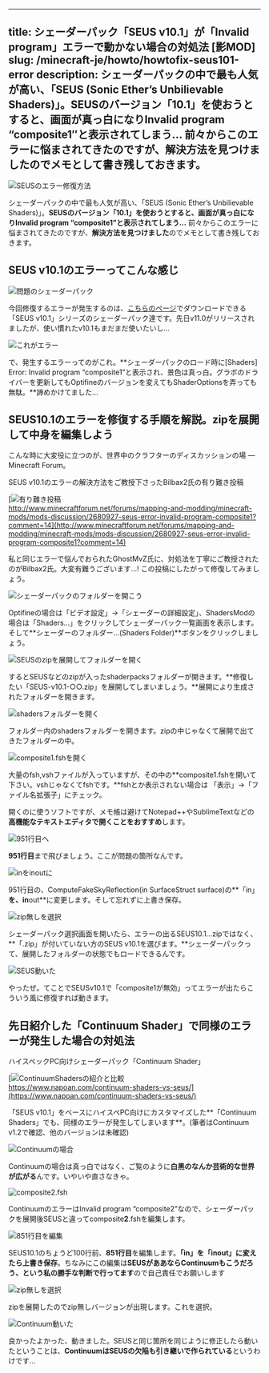 
---
title: シェーダーパック「SEUS v10.1」が「Invalid program」エラーで動かない場合の対処法 [影MOD]
slug: /minecraft-je/howto/howtofix-seus101-error
description: シェーダーパックの中で最も人気が高い、「SEUS (Sonic Ether’s Unbilievable Shaders)」。SEUSのバージョン「10.1」を使おうとすると、画面が真っ白になりInvalid program “composite1″と表示されてしまう… 前々からこのエラーに悩まされてきたのですが、解決方法を見つけましたのでメモとして書き残しておきます。
---

![SEUSのエラー修復方法](https://cdn-ak.f.st-hatena.com/images/fotolife/s/sasigume/20210208/20210208102901.png)

シェーダーパックの中で最も人気が高い、「SEUS (Sonic Ether’s Unbilievable Shaders)」。**SEUSのバージョン「10.1」を使おうとすると、画面が真っ白になりInvalid program “composite1”と表示されてしまう…** 前々からこのエラーに悩まされてきたのですが、**解決方法を見つけました**のでメモとして書き残しておきます。

## SEUS v10.1のエラーってこんな感じ

![問題のシェーダーパック](https://cdn-ak.f.st-hatena.com/images/fotolife/s/sasigume/20210208/20210208111331.jpg)

今回修復するエラーが発生するのは、[こちらのページ](http://www.minecraftforum.net/forums/mapping-and-modding/minecraft-mods/1280299-sonic-ethers-unbelievable-shaders-v11-0)でダウンロードできる「SEUS v10.1」シリーズのシェーダーパック達です。先日v11.0がリリースされましたが、使い慣れたv10.1もまだまだ使いたいし…

![これがエラー](https://cdn-ak.f.st-hatena.com/images/fotolife/s/sasigume/20210208/20210208110947.png)

で、発生するエラーってのがこれ。**シェーダーパックのロード時に\[Shaders\] Error: Invalid program “composite1”と表示され、景色は真っ白。グラボのドライバーを更新してもOptifineのバージョンを変えてもShaderOptionsを弄っても無駄。**諦めかけてました…

## SEUS10.1のエラーを修復する手順を解説。zipを展開して中身を編集しよう

こんな時に大変役に立つのが、世界中のクラフターのディスカッションの場 ― Minecraft Forum。

SEUS v10.1のエラーの解決方法をご教授下さったBilbax2氏の有り難き投稿

[![有り難き投稿](https://cdn-ak.f.st-hatena.com/images/fotolife/s/sasigume/20210208/20210208112014.jpg)  
http://www.minecraftforum.net/forums/mapping-and-modding/minecraft-mods/mods-discussion/2680927-seus-error-invalid-program-composite1?comment=14](http://www.minecraftforum.net/forums/mapping-and-modding/minecraft-mods/mods-discussion/2680927-seus-error-invalid-program-composite1?comment=14)

私と同じエラーで悩んでおられたGhostMvZ氏に、対処法を丁寧にご教授されたのがBilbax2氏。大変有難うございます…! この投稿にしたがって修復してみましょう。

![シェーダーパックのフォルダーを開こう](https://cdn-ak.f.st-hatena.com/images/fotolife/s/sasigume/20210208/20210208092047.png)

Optifineの場合は「ビデオ設定」→「シェーダーの詳細設定」、ShadersModの場合は「Shaders…」をクリックしてシェーダーパック一覧画面を表示します。そして**シェーダーのフォルダー…(Shaders Folder)**ボタンをクリックしましょう。

![SEUSのzipを展開してフォルダーを開く](https://cdn-ak.f.st-hatena.com/images/fotolife/s/sasigume/20210208/20210208092429.jpg)

するとSEUSなどのzipが入ったshaderpacksフォルダーが開きます。**修復したい「SEUS-v10.1-○○.zip」を展開してしまいましょう。**展開により生成されたフォルダーを開きます。

![shadersフォルダーを開く](https://cdn-ak.f.st-hatena.com/images/fotolife/s/sasigume/20210208/20210208092448.jpg)

フォルダー内のshadersフォルダーを開きます。zipの中じゃなくて展開で出てきたフォルダーの中。

![composite1.fshを開く](https://cdn-ak.f.st-hatena.com/images/fotolife/s/sasigume/20210208/20210208092424.jpg)

大量のfsh,vshファイルが入っていますが、その中の**composite1.fshを開いて下さい。vshじゃなくてfshです。**fshとか表示されない場合は 「表示」→「ファイル名拡張子」にチェック。

開くのに使うソフトですが、メモ帳は避けてNotepad++やSublimeTextなどの**高機能なテキストエディタで開くことをおすすめ**します。

![951行目へ](https://cdn-ak.f.st-hatena.com/images/fotolife/s/sasigume/20210208/20210208101658.jpg)

**951行目**まで飛びましょう。ここが問題の箇所なんです。

![inをinoutに](https://cdn-ak.f.st-hatena.com/images/fotolife/s/sasigume/20210208/20210208105438.jpg)

951行目の、ComputeFakeSkyReflection(in SurfaceStruct surface)の**「in」**を、in**out**に変更します。そして忘れずに上書き保存。

![zip無しを選択](https://cdn-ak.f.st-hatena.com/images/fotolife/s/sasigume/20210208/20210208090721.png)

シェーダーパック選択画面を開いたら、エラーの出るSEUS10.1…zipではなく、**「.zip」が付いていない方のSEUS v10.1を選びます。**シェーダーパックって、展開したフォルダーの状態でもロードできるんです。

![SEUS動いた](https://cdn-ak.f.st-hatena.com/images/fotolife/s/sasigume/20210208/20210208092043.png)

やったぜ。てことでSEUSv10.1で「composite1が無効」ってエラーが出たらこういう風に修復すれば動きます。

## 先日紹介した「Continuum Shader」で同様のエラーが発生した場合の対処法

ハイスペックPC向けシェーダーパック「Continuum Shader」

[![ContinuumShadersの紹介と比較](https://cdn-ak.f.st-hatena.com/images/fotolife/s/sasigume/20210208/20210208110743.png)  
https://www.napoan.com/continuum-shaders-vs-seus/](https://www.napoan.com/continuum-shaders-vs-seus/)

「SEUS v10.1」をベースにハイスペPC向けにカスタマイズした**「Continuum Shaders」でも、同様のエラーが発生してしまいます**。(筆者はContinuum v1.2で確認、他のバージョンは未確認)

![Continuumの場合](https://cdn-ak.f.st-hatena.com/images/fotolife/s/sasigume/20210208/20210208092033.png)

Continuumの場合は真っ白ではなく、ご覧のように**白黒のなんか芸術的な世界が広がる**んです。いやいや直さなきゃ。

![composite2.fsh](https://cdn-ak.f.st-hatena.com/images/fotolife/s/sasigume/20210208/20210208092421.jpg)

ContinuumのエラーはInvalid program “composite2”なので、シェーダーパックを展開後SEUSと違ってcomposite**2**.fshを編集します。

![851行目を編集](https://cdn-ak.f.st-hatena.com/images/fotolife/s/sasigume/20210208/20210208121953.jpg)

SEUS10.1のちょうど100行前、**851行目**を編集します。**「in」を「inout」に変えたら上書き保存**。ちなみにこの編集は**SEUSがああならContinuumもこうだろう、という私の勝手な判断で行ってます**ので自己責任でお願いします

![zip無しを選択](https://cdn-ak.f.st-hatena.com/images/fotolife/s/sasigume/20210208/20210208103500.png)

zipを展開したのでzip無しバージョンが出現します。これを選択。

![Continuum動いた](https://cdn-ak.f.st-hatena.com/images/fotolife/s/sasigume/20210208/20210208092039.png)

良かったよかった、動きました。SEUSと同じ箇所を同じように修正したら動いたということは、**ContinuumはSEUSの欠陥も引き継いで作られている**というわけです…
